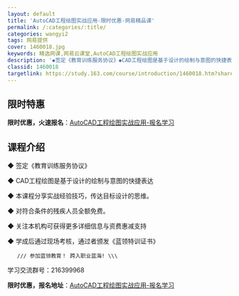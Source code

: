 ```yaml
---
layout: default
title: 'AutoCAD工程绘图实战应用-限时优惠-网易精品课'
permalink: /:categories/:title/
categories: wangyi2
tags: 网易提供
cover: 1460018.jpg
keywords: 精选网课,网易云课堂,AutoCAD工程绘图实战应用
description: '◆签定《教育训练服务协议》◆CAD工程绘图是基于设计的绘制与意图的快捷表达◆本课程分享实战经验技巧，传达目标设计的思维。'
classid: 1460018
targetlink: https://study.163.com/course/introduction/1460018.htm?share=1&shareId=1025206652&utm_campaign=share&utm_medium=iphoneShare&utm_source=&utm_u=1025206652
---
```


## 限时特惠

**限时优惠，火速报名**：[AutoCAD工程绘图实战应用-报名学习](https://study.163.com/course/introduction/1460018.htm?share=1&shareId=1025206652&utm_campaign=share&utm_medium=iphoneShare&utm_source=&utm_u=1025206652)

## 课程介绍

◆ 签定《教育训练服务协议》

◆ CAD工程绘图是基于设计的绘制与意图的快捷表达

◆ 本课程分享实战经验技巧，传达目标设计的思维。

◆ 对符合条件的残疾人员全额免费。 

◆ 关注本机构可获得更多详细信息与资费惠减支持

◆ 学成后通过现场考核，通过者颁发《蓝领特训证书》

       /// 参加蓝领教育！ 跨入职业蓝海! \\\

学习交流群号：216399968

**限时优惠，报名地址**：[AutoCAD工程绘图实战应用-报名学习](https://study.163.com/course/introduction/1460018.htm?share=1&shareId=1025206652&utm_campaign=share&utm_medium=iphoneShare&utm_source=&utm_u=1025206652)

